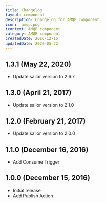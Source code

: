 ```yaml
---
title: Changelog
layout: component
description: Changelog for AMQP component.
icon:  amqp.png
icontext: AMQP component
category: AMQP component
createdDate: 2016-12-15
updatedDate: 2020-05-22
---
```


## 1.3.1 (May 22, 2020)

* Update sailor version to 2.6.7

## 1.3.0 (April 21, 2017)

* Update sailor version to 2.1.0

## 1.2.0 (February 21, 2017)

* Update sailor version to 2.0.0

## 1.1.0 (December 16, 2016)

* Add Consume Trigger

## 1.0.0 (December 15, 2016)

* Initial release
* Add Publish Action
